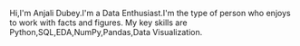 Hi,I'm Anjali Dubey.I'm a Data Enthusiast.I'm the type of person who enjoys to work with facts and figures.
My key skills are Python,SQL,EDA,NumPy,Pandas,Data Visualization.
